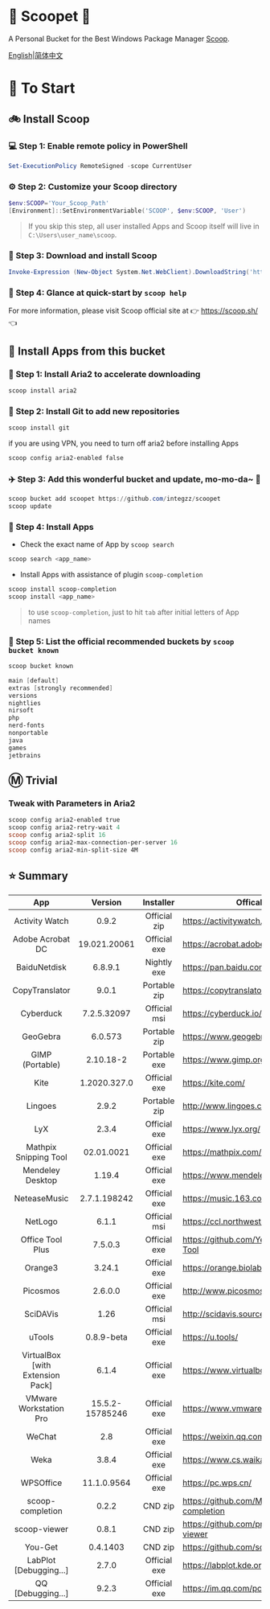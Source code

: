 <div align="left">
<h1 align="left"> 🍨 Scoopet 🍨 </h1>

<p> A Personal Bucket for the Best Windows Package Manager <a href="https://github.com/lukesampson/scoop">Scoop</a>.
</p>

<p align="left">
        <a href="README.md">English</a>|<a href="README_CN.md">简体中文</a>
</p>
</div>

# :running: To Start

## :bike: Install Scoop

### :computer: Step 1: Enable remote policy in PowerShell

```powershell
Set-ExecutionPolicy RemoteSigned -scope CurrentUser
```

### :gear: Step 2: Customize your Scoop directory

```powershell
$env:SCOOP='Your_Scoop_Path'
[Environment]::SetEnvironmentVariable('SCOOP', $env:SCOOP, 'User')
```

> If you skip this step, all user installed Apps and Scoop itself will live in `C:\Users\user_name\scoop`.

### :hammer: Step 3: Download and install Scoop

```powershell
Invoke-Expression (New-Object System.Net.WebClient).DownloadString('https://get.scoop.sh')
```

### :book: Step 4: Glance at quick-start by `scoop help`

For more information, please visit Scoop official site at 👉 https://scoop.sh/ 👈

## :car: Install Apps from this bucket

### :train: Step 1: Install Aria2 to accelerate downloading

```powershell
scoop install aria2
```

### :ticket: Step 2: Install Git to add new repositories

```powershell
scoop install git
```

if you are using VPN, you need to turn off aria2 before installing Apps

```powershell
scoop config aria2-enabled false
```

### :airplane: Step 3: Add this wonderful bucket and update, mo-mo-da~ :kiss:

```powershell
scoop bucket add scoopet https://github.com/integzz/scoopet
scoop update
```

### :rocket: Step 4: Install Apps

- Check the exact name of App by `scoop search`

```powershell
scoop search <app_name>
```

- Install Apps with assistance of plugin `scoop-completion`

```powershell
scoop install scoop-completion
scoop install <app_name>
```

> to use `scoop-completion`, just to hit `tab` after initial letters of App names

### :100: Step 5: List the official recommended buckets by `scoop bucket known`

```powershell
scoop bucket known

main [default]
extras [strongly recommended]
versions
nightlies
nirsoft
php
nerd-fonts
nonportable
java
games
jetbrains
```

## :m: Trivial

### Tweak with Parameters in Aria2

```powershell
scoop config aria2-enabled true
scoop config aria2-retry-wait 4
scoop config aria2-split 16
scoop config aria2-max-connection-per-server 16
scoop config aria2-min-split-size 4M
```

## :star: Summary

|               App                |     Version     |  Installer   | Offical site                                   |
| :------------------------------: | :-------------: | :----------: | ---------------------------------------------- |
|          Activity Watch          |      0.9.2      | Official zip | https://activitywatch.net/                     |
|         Adobe Acrobat DC         |  19.021.20061   | Official exe | https://acrobat.adobe.com/                     |
|           BaiduNetdisk           |     6.8.9.1     | Nightly exe  | https://pan.baidu.com/                         |
|          CopyTranslator          |      9.0.1      | Portable zip | https://copytranslator.github.io/              |
|            Cyberduck             |   7.2.5.32097   | Official msi | https://cyberduck.io/                          |
|             GeoGebra             |     6.0.573     | Portable zip | https://www.geogebra.org/                      |
|         GIMP (Portable)          |    2.10.18-2    | Portable exe | https://www.gimp.org/                          |
|               Kite               |  1.2020.327.0   | Official exe | https://kite.com/                              |
|             Lingoes              |      2.9.2      | Portable zip | http://www.lingoes.cn/                         |
|               LyX                |      2.3.4      | Official exe | https://www.lyx.org/                           |
|      Mathpix Snipping Tool       |   02.01.0021    | Official exe | https://mathpix.com/                           |
|         Mendeley Desktop         |     1.19.4      | Official exe | https://www.mendeley.com/                      |
|           NeteaseMusic           |  2.7.1.198242   | Official exe | https://music.163.com/                         |
|             NetLogo              |      6.1.1      | Official msi | https://ccl.northwestern.edu/netlogo/          |
|         Office Tool Plus         |     7.5.0.3     | Official exe | https://github.com/YerongAI/Office-Tool        |
|             Orange3              |     3.24.1      | Official exe | https://orange.biolab.si/                      |
|             Picosmos             |     2.6.0.0     | Official exe | http://www.picosmos.net/                       |
|             SciDAVis             |      1.26       | Official msi | http://scidavis.sourceforge.net                |
|              uTools              |   0.8.9-beta    | Official exe | https://u.tools/                               |
| VirtualBox [with Extension Pack] |      6.1.4      | Official exe | https://www.virtualbox.org/                    |
|      VMware Workstation Pro      | 15.5.2-15785246 | Official exe | https://www.vmware.com/                        |
|              WeChat              |       2.8       | Official exe | https://weixin.qq.com/                         |
|               Weka               |      3.8.4      | Official exe | https://www.cs.waikato.ac.nz/ml/weka/          |
|            WPSOffice             |   11.1.0.9564   | Official exe | https://pc.wps.cn/                             |
|         scoop-completion         |      0.2.2      |   CND zip    | https://github.com/Moeologist/scoop-completion |
|           scoop-viewer           |      0.8.1      |   CND zip    | https://github.com/prezesp/scoop-viewer        |
|             You-Get              |    0.4.1403     |   CND zip    | https://github.com/soimort/you-get             |
|      LabPlot [Debugging...]      |      2.7.0      | Official exe | https://labplot.kde.org/                       |
|        QQ [Debugging...]         |      9.2.3      | Official exe | https://im.qq.com/pcqq/                        |

